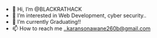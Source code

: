 - 👋 Hi, I’m @BLACKRATHACK
- 👀 I’m interested in Web Development, cyber security..
- 🌱 I’m currently Graduating!!
- 📫 How to reach me ..karansonawane260b@gmail.com

<!---
BLACKRATHACK/BLACKRATHACK is a ✨ special ✨ repository because its `README.md` (this file) appears on your GitHub profile.
You can click the Preview link to take a look at your changes.
--->
